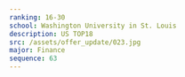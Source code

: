 ```yaml
---
ranking: 16-30
school: Washington University in St. Louis
description: US TOP18
src: /assets/offer_update/023.jpg
major: Finance
sequence: 63
---
```

